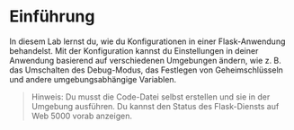 # Einführung

In diesem Lab lernst du, wie du Konfigurationen in einer Flask-Anwendung behandelst. Mit der Konfiguration kannst du Einstellungen in deiner Anwendung basierend auf verschiedenen Umgebungen ändern, wie z. B. das Umschalten des Debug-Modus, das Festlegen von Geheimschlüsseln und andere umgebungsabhängige Variablen.

> Hinweis: Du musst die Code-Datei selbst erstellen und sie in der Umgebung ausführen. Du kannst den Status des Flask-Diensts auf Web 5000 vorab anzeigen.
